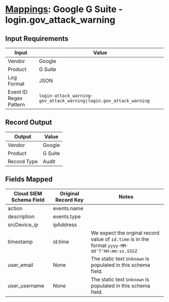 # [Mappings](README.md): Google G Suite - login.gov_attack_warning

## Input Requirements

|Input|Value|
|-----|-----|
|Vendor|Google|
|Product|G Suite|
|Log Format|JSON|
|Event ID Regex Pattern|`login-attack_warning-gov_attack_warning\|login.gov_attack_warning`|

## Record Output

|Output|Value|
|------|-----|
|Vendor|Google|
|Product|G Suite|
|Record Type|Audit|

## Fields Mapped

|Cloud SIEM Schema Field|Original Record Key|Notes|
|-----------------------|-------------------|-----|
|action|events.name||
|description|events.type||
|srcDevice_ip|ipAddress||
|timestamp|id.time|We expect the orginal record value of `id.time` is in the format `yyyy-MM-dd'T'HH:mm:ss.SSSZ`|
|user_email|None|The static text `Unknown` is populated in this schema field.|
|user_username|None|The static text `Unknown` is populated in this schema field.|

